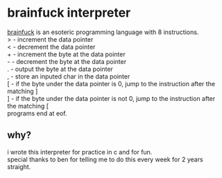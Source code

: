 # brainfuck interpreter
[brainfuck](https://en.wikipedia.org/wiki/Brainfuck) is an esoteric programming language with 8 instructions.   
\> - increment the data pointer   
< - decrement the data pointer   
\+ - increment the byte at the data pointer   
\- - decrement the byte at the data pointer   
. - output the byte at the data pointer   
, - store an inputed char in the data pointer   
\[ - if the byte under the data pointer is 0, jump to the instruction after the matching \]   
\] - if the byte under the data pointer is not 0, jump to the instruction after the matching \[   
programs end at eof.  

## why?
i wrote this interpreter for practice in c and for fun.   
special thanks to ben for telling me to do this every week for 2 years straight.
